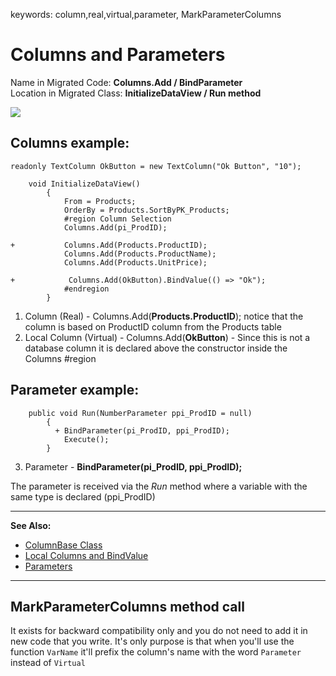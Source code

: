 ﻿keywords: column,real,virtual,parameter, MarkParameterColumns
# Columns and Parameters
Name in Migrated Code: **Columns.Add / BindParameter**  
Location in Migrated Class: **InitializeDataView / Run method**  

![](Columns.png)

## Columns example:
```csdiff
readonly TextColumn OkButton = new TextColumn("Ok Button", "10");
```

```csdiff
    void InitializeDataView()
        {
            From = Products;
            OrderBy = Products.SortByPK_Products;
            #region Column Selection
            Columns.Add(pi_ProdID);
            
+           Columns.Add(Products.ProductID);
            Columns.Add(Products.ProductName);
            Columns.Add(Products.UnitPrice);
            
+            Columns.Add(OkButton).BindValue(() => "Ok");
            #endregion
        }
```

1) Column (Real) - Columns.Add(**Products.ProductID**); notice that the column is based on ProductID column from the Products table
2) Local Column (Virtual) - Columns.Add(**OkButton**) - Since this is not a database column it is declared above the constructor inside the Columns #region

## Parameter example:
```csdiff
    public void Run(NumberParameter ppi_ProdID = null)
        {
          + BindParameter(pi_ProdID, ppi_ProdID);
            Execute();
        }
```

3) Parameter - **BindParameter(pi_ProdID, ppi_ProdID);**

The parameter is received via the *Run* method where a variable with the same type is declared (ppi_ProdID)

---
**See Also:**
* [ColumnBase Class](/reference/html/T_Firefly_Box_Data_Advanced_ColumnBase.htm)
* [Local Columns and BindValue](http://doc.fireflymigration.com/local-columns-and-bindvalue.html)
* [Parameters](http://doc.fireflymigration.com/parameters.html)

---

## MarkParameterColumns method call
It exists for backward compatibility only and you do not need to add it in new code that you write.
It's only purpose is that when you'll use the function `VarName` it'll prefix the column's name with the word `Parameter` instead of `Virtual`


